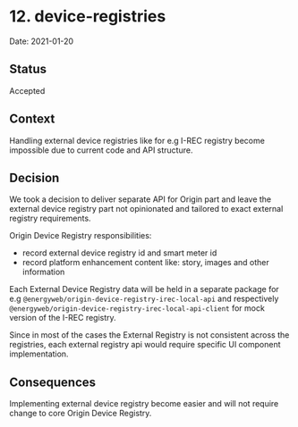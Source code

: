 # 12. device-registries

Date: 2021-01-20

## Status

Accepted

## Context

Handling external device registries like for e.g I-REC registry become impossible due to current code and API structure.

## Decision

We took a decision to deliver separate API for Origin part and leave the external device registry part not opinionated and tailored to exact external registry requirements.

Origin Device Registry responsibilities:

-   record external device registry id and smart meter id
-   record platform enhancement content like: story, images and other information

Each External Device Registry data will be held in a separate package for e.g `@energyweb/origin-device-registry-irec-local-api` and respectively `@energyweb/origin-device-registry-irec-local-api-client` for mock version of the I-REC registry.

Since in most of the cases the External Registry is not consistent across the registries, each external registry api would require specific UI component implementation.

## Consequences

Implementing external device registry become easier and will not require change to core Origin Device Registry.
